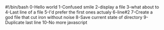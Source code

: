 #!/bin/bash
0-Hello world
1-Confused smile
2-display a file
3-what about to
4-Last line of a file
5-I'd prefer the first ones actualy
6-line#2
7-Create a god file that cut iron without noise
8-Save current state of directory
9-Duplicate last line
10-No more javascript
